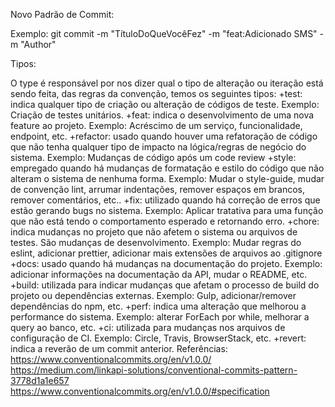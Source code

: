 Novo Padrão de Commit:

Exemplo:
git commit -m "TítuloDoQueVocêFez" -m "feat:Adicionado SMS" -m "Author"

Tipos:

O type é responsável por nos dizer qual o tipo de alteração ou iteração está sendo feita, das regras da convenção, temos os seguintes tipos:
  +test: indica qualquer tipo de criação ou alteração de códigos de teste. Exemplo: Criação de testes unitários.
  +feat: indica o desenvolvimento de uma nova feature ao projeto. Exemplo: Acréscimo de um serviço, funcionalidade, endpoint, etc.
  +refactor: usado quando houver uma refatoração de código que não tenha qualquer tipo de impacto na lógica/regras de negócio do sistema. Exemplo: Mudanças de código após um code review
  +style: empregado quando há mudanças de formatação e estilo do código que não alteram o sistema de nenhuma forma.
    Exemplo: Mudar o style-guide, mudar de convenção lint, arrumar indentações, remover espaços em brancos, remover comentários, etc..
  +fix: utilizado quando há correção de erros que estão gerando bugs no sistema.
    Exemplo: Aplicar tratativa para uma função que não está tendo o comportamento esperado e retornando erro.
  +chore: indica mudanças no projeto que não afetem o sistema ou arquivos de testes. São mudanças de desenvolvimento.
    Exemplo: Mudar regras do eslint, adicionar prettier, adicionar mais extensões de arquivos ao .gitignore
  +docs: usado quando há mudanças na documentação do projeto.
    Exemplo: adicionar informações na documentação da API, mudar o README, etc.
  +build: utilizada para indicar mudanças que afetam o processo de build do projeto ou dependências externas.
    Exemplo: Gulp, adicionar/remover dependências do npm, etc.
  +perf: indica uma alteração que melhorou a performance do sistema.
    Exemplo: alterar ForEach por while, melhorar a query ao banco, etc.
  +ci: utilizada para mudanças nos arquivos de configuração de CI.
    Exemplo: Circle, Travis, BrowserStack, etc.
  +revert: indica a reverão de um commit anterior.
Referências:
https://www.conventionalcommits.org/en/v1.0.0/
https://medium.com/linkapi-solutions/conventional-commits-pattern-3778d1a1e657
https://www.conventionalcommits.org/en/v1.0.0/#specification
